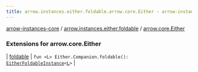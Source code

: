 ```yaml
---
title: arrow.instances.either.foldable.arrow.core.Either - arrow-instances-core
---
```


[arrow-instances-core](../../index.html) / [arrow.instances.either.foldable](../index.html) / [arrow.core.Either](./index.html)

### Extensions for arrow.core.Either

| [foldable](foldable.html) | `fun <L> Either.Companion.foldable(): `[`EitherFoldableInstance`](../../arrow.instances/-either-foldable-instance/index.html)`<`[`L`](foldable.html#L)`>` |

